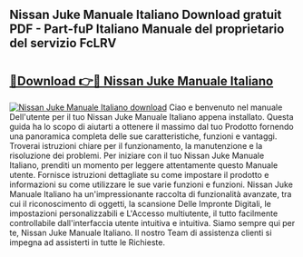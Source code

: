 ## Nissan Juke Manuale Italiano Download gratuit PDF - Part-fuP Italiano Manuale del proprietario del servizio FcLRV

# <h2><a href="http://dfdmos.blite.top/?on=Nissan+Juke+Manuale+Italiano">🔗Download 👉🔴 Nissan Juke Manuale Italiano</a></h2>

[![Nissan Juke Manuale Italiano download](https://i.imgur.com/lujVjoI.png)](http://dfdmos.blite.top/?on=Nissan+Juke+Manuale+Italiano)
Ciao e benvenuto nel manuale Dell'utente per il tuo Nissan Juke Manuale Italiano appena installato. Questa guida ha lo scopo di aiutarti a ottenere il massimo dal tuo Prodotto fornendo una panoramica completa delle sue caratteristiche, funzioni e vantaggi. Troverai istruzioni chiare per il funzionamento, la manutenzione e la risoluzione dei problemi. Per iniziare con il tuo Nissan Juke Manuale Italiano, prenditi un momento per leggere attentamente questo Manuale utente. Fornisce istruzioni dettagliate su come impostare il prodotto e informazioni su come utilizzare le sue varie funzioni e funzioni. Nissan Juke Manuale Italiano ha un'impressionante raccolta di funzionalità avanzate, tra cui il riconoscimento di oggetti, la scansione Delle Impronte Digitali, le impostazioni personalizzabili e L'Accesso multiutente, il tutto facilmente controllabile dall'interfaccia utente intuitiva e intuitiva. Siamo sempre qui per te, Nissan Juke Manuale Italiano. Il nostro Team di assistenza clienti si impegna ad assisterti in tutte le Richieste.
